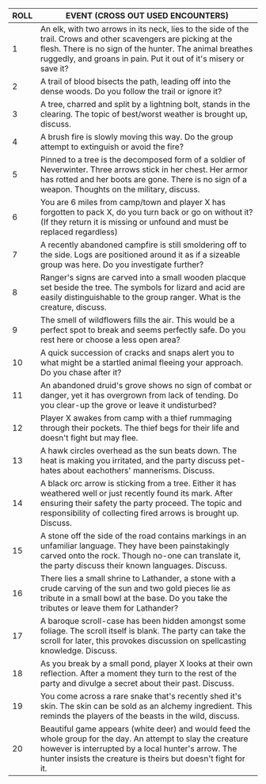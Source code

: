 |ROLL|EVENT (CROSS OUT USED ENCOUNTERS)|
|---|---|
|1|An elk, with two arrows in its neck, lies to the side of the trail. Crows and other scavengers are picking at the flesh. There is no sign of the hunter. The animal breathes ruggedly, and groans in pain. Put it out of it's misery or save it?|
|2|A trail of blood bisects the path, leading off into the dense woods. Do you follow the trail or ignore it?|
|3|A tree, charred and split by a lightning bolt, stands in the clearing. The topic of best/worst weather is brought up, discuss.|
|4|A brush fire is slowly moving this way. Do the group attempt to extinguish or avoid the fire?|
|5|Pinned to a tree is the decomposed form of a soldier of Neverwinter. Three arrows stick in her chest. Her armor has rotted and her boots are gone. There is no sign of a weapon. Thoughts on the military, discuss.|
|6|You are 6 miles from camp/town and player X has forgotten to pack X, do you turn back or go on without it? (If they return it is missing or unfound and must be replaced regardless)|
|7|A recently abandoned campfire is still smoldering off to the side. Logs are positioned around it as if a sizeable group was here. Do you investigate further?|
|8|Ranger's signs are carved into a small wooden placque set beside the tree. The symbols for lizard and acid are easily distinguishable to the group ranger. What is the creature, discuss.|
|9|The smell of wildflowers fills the air. This would be a perfect spot to break and seems perfectly safe. Do you rest here or choose a less open area?|
|10|A quick succession of cracks and snaps alert you to what might be a startled animal fleeing your approach. Do you chase after it?|
|11|An abandoned druid's grove shows no sign of combat or danger, yet it has overgrown from lack of tending. Do you clear-up the grove or leave it undisturbed?|
|12|Player X awakes from camp with a thief rummaging through their pockets. The thief begs for their life and doesn't fight but may flee.|
|13|A hawk circles overhead as the sun beats down. The heat is making you irritated, and the party discuss pet-hates about eachothers' mannerisms. Discuss.|
|14|A black orc arrow is sticking from a tree. Either it has weathered well or just recently found its mark. After ensuring their safety the party proceed. The topic and responsibility of collecting fired arrows is brought up. Discuss.|
|15|A stone off the side of the road contains markings in an unfamiliar language. They have been painstakingly carved onto the rock. Though no-one can translate it, the party discuss their known languages. Discuss.|
|16|There lies a small shrine to Lathander, a stone with a crude carving of the sun and two gold pieces lie as tribute in a small bowl at the base. Do you take the tributes or leave them for Lathander?|
|17|A baroque scroll-case has been hidden amongst some foliage. The scroll itself is blank. The party can take the scroll for later, this provokes discussion on spellcasting knowledge. Discuss.|
|18|As you break by a small pond, player X looks at their own reflection. After a moment they turn to the rest of the party and divulge a secret about their past. Discuss.|
|19|You come across a rare snake that's recently shed it's skin. The skin can be sold as an alchemy ingredient. This reminds the players of the beasts in the wild, discuss.|
|20|Beautiful game appears (white deer) and would feed the whole group for the day. An attempt to slay the creature however is interrupted by a local hunter's arrow. The hunter insists the creature is theirs but doesn't fight for it.|